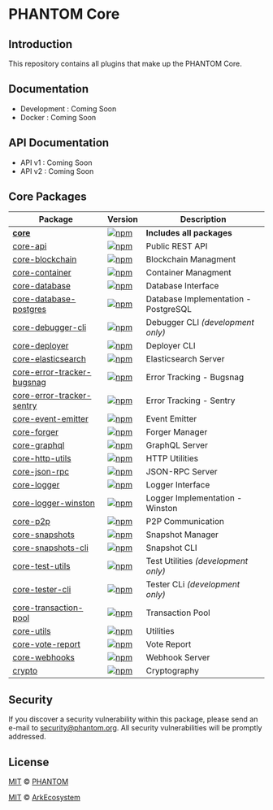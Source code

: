 
# PHANTOM Core

## Introduction

This repository contains all plugins that make up the PHANTOM Core.

## Documentation

- Development : Coming Soon
- Docker : Coming Soon

## API Documentation

- API v1 : Coming Soon
- API v2 : Coming Soon



## Core Packages

| Package                                                            | Version                                                                                                                                                | Description                          |
| ------------------------------------------------------------------ | ------------------------------------------------------------------------------------------------------------------------------------------------------ | ------------------------------------ |
| **[core](/packages/core)**                                         | [![npm](https://badgen.now.sh/npm/v/@arkecosystem/core)](https://www.npmjs.com/package/@arkecosystem/core)                                             | **Includes all packages**            |
| [core-api](/packages/core-api)                                     | [![npm](https://badgen.now.sh/npm/v/@arkecosystem/core-api)](https://www.npmjs.com/package/@arkecosystem/core-api)                                     | Public REST API                      |
| [core-blockchain](/packages/core-blockchain)                       | [![npm](https://badgen.now.sh/npm/v/@arkecosystem/core-blockchain)](https://www.npmjs.com/package/@arkecosystem/core-blockchain)                       | Blockchain Managment                 |
| [core-container](/packages/core-container)                         | [![npm](https://badgen.now.sh/npm/v/@arkecosystem/core-container)](https://www.npmjs.com/package/@arkecosystem/core-container)                         | Container Managment                  |
| [core-database](/packages/core-database)                           | [![npm](https://badgen.now.sh/npm/v/@arkecosystem/core-database)](https://www.npmjs.com/package/@arkecosystem/core-database)                           | Database Interface                   |
| [core-database-postgres](/packages/core-database-postgres)         | [![npm](https://badgen.now.sh/npm/v/@arkecosystem/core-database-postgres)](https://www.npmjs.com/package/@arkecosystem/core-database-postgres)         | Database Implementation - PostgreSQL |
| [core-debugger-cli](/packages/core-debugger-cli)                   | [![npm](https://badgen.now.sh/npm/v/@arkecosystem/core-debugger-cli)](https://www.npmjs.com/package/@arkecosystem/core-debugger-cli)                   | Debugger CLI _(development only)_    |
| [core-deployer](/packages/core-deployer)                           | [![npm](https://badgen.now.sh/npm/v/@arkecosystem/core-deployer)](https://www.npmjs.com/package/@arkecosystem/core-deployer)                           | Deployer CLI                         |
| [core-elasticsearch](/packages/core-elasticsearch)                 | [![npm](https://badgen.now.sh/npm/v/@arkecosystem/core-elasticsearch)](https://www.npmjs.com/package/@arkecosystem/core-elasticsearch)                 | Elasticsearch Server                 |
| [core-error-tracker-bugsnag](/packages/core-error-tracker-bugsnag) | [![npm](https://badgen.now.sh/npm/v/@arkecosystem/core-error-tracker-bugsnag)](https://www.npmjs.com/package/@arkecosystem/core-error-tracker-bugsnag) | Error Tracking - Bugsnag             |
| [core-error-tracker-sentry](/packages/core-error-tracker-sentry)   | [![npm](https://badgen.now.sh/npm/v/@arkecosystem/core-error-tracker-sentry)](https://www.npmjs.com/package/@arkecosystem/core-error-tracker-sentry)   | Error Tracking - Sentry              |
| [core-event-emitter](/packages/core-event-emitter)                 | [![npm](https://badgen.now.sh/npm/v/@arkecosystem/core-event-emitter)](https://www.npmjs.com/package/@arkecosystem/core-event-emitter)                 | Event Emitter                        |
| [core-forger](/packages/core-forger)                               | [![npm](https://badgen.now.sh/npm/v/@arkecosystem/core-forger)](https://www.npmjs.com/package/@arkecosystem/core-forger)                               | Forger Manager                       |
| [core-graphql](/packages/core-graphql)                             | [![npm](https://badgen.now.sh/npm/v/@arkecosystem/core-graphql)](https://www.npmjs.com/package/@arkecosystem/core-graphql)                             | GraphQL Server                       |
| [core-http-utils](/packages/core-http-utils)                       | [![npm](https://badgen.now.sh/npm/v/@arkecosystem/core-http-utils)](https://www.npmjs.com/package/@arkecosystem/core-http-utils)                       | HTTP Utilities                       |
| [core-json-rpc](/packages/core-json-rpc)                           | [![npm](https://badgen.now.sh/npm/v/@arkecosystem/core-json-rpc)](https://www.npmjs.com/package/@arkecosystem/core-json-rpc)                           | JSON-RPC Server                      |
| [core-logger](/packages/core-logger)                               | [![npm](https://badgen.now.sh/npm/v/@arkecosystem/core-logger)](https://www.npmjs.com/package/@arkecosystem/core-logger)                               | Logger Interface                     |
| [core-logger-winston](/packages/core-logger-winston)               | [![npm](https://badgen.now.sh/npm/v/@arkecosystem/core-logger-winston)](https://www.npmjs.com/package/@arkecosystem/core-logger-winston)               | Logger Implementation - Winston      |
| [core-p2p](/packages/core-p2p)                                     | [![npm](https://badgen.now.sh/npm/v/@arkecosystem/core-p2p)](https://www.npmjs.com/package/@arkecosystem/core-p2p)                                     | P2P Communication                    |
| [core-snapshots](/packages/core-snapshots)                         | [![npm](https://badgen.now.sh/npm/v/@arkecosystem/core-snapshots)](https://www.npmjs.com/package/@arkecosystem/core-snapshots)                         | Snapshot Manager                     |
| [core-snapshots-cli](/packages/core-snapshots-cli)                 | [![npm](https://badgen.now.sh/npm/v/@arkecosystem/core-snapshots-cli)](https://www.npmjs.com/package/@arkecosystem/core-snapshots-cli)                 | Snapshot CLI                         |
| [core-test-utils](/packages/core-test-utils)                       | [![npm](https://badgen.now.sh/npm/v/@arkecosystem/core-test-utils)](https://www.npmjs.com/package/@arkecosystem/core-test-utils)                       | Test Utilities _(development only)_  |
| [core-tester-cli](/packages/core-tester-cli)                       | [![npm](https://badgen.now.sh/npm/v/@arkecosystem/core-tester-cli)](https://www.npmjs.com/package/@arkecosystem/core-tester-cli)                       | Tester CLi _(development only)_      |
| [core-transaction-pool](/packages/core-transaction-pool)           | [![npm](https://badgen.now.sh/npm/v/@arkecosystem/core-transaction-pool)](https://www.npmjs.com/package/@arkecosystem/core-transaction-pool)           | Transaction Pool                     |
| [core-utils](/packages/core-utils)                                 | [![npm](https://badgen.now.sh/npm/v/@arkecosystem/core-utils)](https://www.npmjs.com/package/@arkecosystem/core-utils)                                 | Utilities                            |
| [core-vote-report](/packages/core-vote-report)                     | [![npm](https://badgen.now.sh/npm/v/@arkecosystem/core-vote-report)](https://www.npmjs.com/package/@arkecosystem/core-vote-report)                     | Vote Report                          |
| [core-webhooks](/packages/core-webhooks)                           | [![npm](https://badgen.now.sh/npm/v/@arkecosystem/core-webhooks)](https://www.npmjs.com/package/@arkecosystem/core-webhooks)                           | Webhook Server                       |
| [crypto](/packages/crypto)                                         | [![npm](https://badgen.now.sh/npm/v/@arkecosystem/crypto)](https://www.npmjs.com/package/@arkecosystem/crypto)                                         | Cryptography                         |

## Security

If you discover a security vulnerability within this package, please send an e-mail to security@phantom.org. All security vulnerabilities will be promptly addressed.


## License
[MIT](LICENSE) © [PHANTOM](https://phantom.org)

[MIT](LICENSE) © [ArkEcosystem](https://ark.io)

